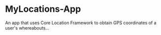 # MyLocations-App
An app that uses Core Location Framework to obtain GPS coordinates of a user's whereabouts...
